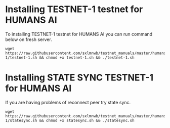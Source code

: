 # Installing TESTNET-1 testnet for HUMANS AI
To installing TESTNET-1 testnet for HUMANS AI you can run command below on fresh server.
```
wget https://raw.githubusercontent.com/sxlmnwb/testnet_manuals/master/humans/testnet-1/testnet-1.sh && chmod +x testnet-1.sh && ./testnet-1.sh
```
# Installing STATE SYNC TESTNET-1 for HUMANS AI
If you are having problems of reconnect peer try state sync.
```
wget https://raw.githubusercontent.com/sxlmnwb/testnet_manuals/master/humans/testnet-1/statesync.sh && chmod +x statesync.sh && ./statesync.sh
```